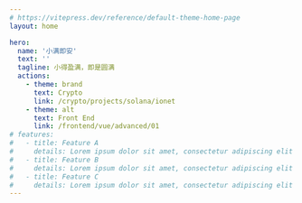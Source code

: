 ```yaml
---
# https://vitepress.dev/reference/default-theme-home-page
layout: home

hero:
  name: '小满即安'
  text: ''
  tagline: 小得盈满，即是圆满
  actions:
    - theme: brand
      text: Crypto
      link: /crypto/projects/solana/ionet
    - theme: alt
      text: Front End
      link: /frontend/vue/advanced/01
# features:
#   - title: Feature A
#     details: Lorem ipsum dolor sit amet, consectetur adipiscing elit
#   - title: Feature B
#     details: Lorem ipsum dolor sit amet, consectetur adipiscing elit
#   - title: Feature C
#     details: Lorem ipsum dolor sit amet, consectetur adipiscing elit
---
```

